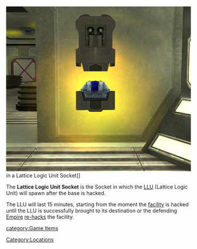 ![](/images/LLU.jpg "fig:LLU.jpg") in a Lattice Logic Unit Socket\]\]

The **Lattice Logic Unit Socket** is the Socket in which the
[LLU](/LLU "wikilink") (Lattice Logic Unit) will spawn after the base is
hacked.

The LLU will last 15 minutes, starting from the moment the
[facility](/facility "wikilink") is hacked until the LLU is successfully
brought to its destination or the defending [Empire](/Empire "wikilink")
[re-hacks](/Hack "wikilink") the facility.

[category:Game Items](/category:Game_Items "wikilink")

[Category:Locations](/Category:Locations "wikilink")
